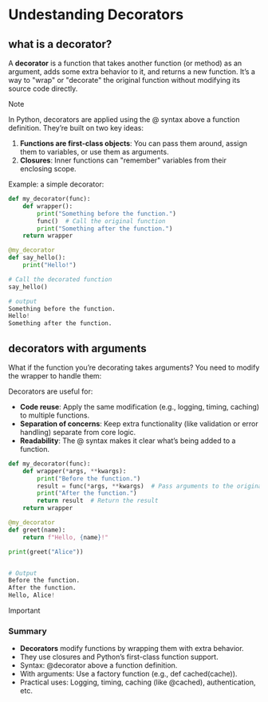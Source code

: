 # Undestanding Decorators

## what is a decorator?

A **decorator** is a function that takes another function (or method) as an argument, adds some extra behavior to it, and returns a new function. It’s a way to "wrap" or "decorate" the original function without modifying its source code directly.

> [!note]
>
> In Python, decorators are applied using the @ syntax above a function definition. They’re built on two key ideas:
>
> 1. **Functions are first-class objects**: You can pass them around, assign them to variables, or use them as arguments.
> 2. **Closures**: Inner functions can "remember" variables from their enclosing scope.

Example: a simple decorator:

```python
def my_decorator(func):
    def wrapper():
        print("Something before the function.")
        func()  # Call the original function
        print("Something after the function.")
    return wrapper

@my_decorator
def say_hello():
    print("Hello!")

# Call the decorated function
say_hello()

# output
Something before the function.
Hello!
Something after the function.
```

## decorators with arguments

What if the function you’re decorating takes arguments? You need to modify the wrapper to handle them:

Decorators are useful for:

- **Code reuse**: Apply the same modification (e.g., logging, timing, caching) to multiple functions.
- **Separation of concerns**: Keep extra functionality (like validation or error handling) separate from core logic.
- **Readability**: The @ syntax makes it clear what’s being added to a function.

```python
def my_decorator(func):
    def wrapper(*args, **kwargs):
        print("Before the function.")
        result = func(*args, **kwargs)  # Pass arguments to the original function
        print("After the function.")
        return result  # Return the result
    return wrapper

@my_decorator
def greet(name):
    return f"Hello, {name}!"

print(greet("Alice"))


# Output
Before the function.
After the function.
Hello, Alice!
```

> [!Important]
>
> ### Summary
>
> - **Decorators** modify functions by wrapping them with extra behavior.
> - They use closures and Python’s first-class function support.
> - Syntax: @decorator above a function definition.
> - With arguments: Use a factory function (e.g., def cached(cache)).
> - Practical uses: Logging, timing, caching (like @cached), authentication, etc.